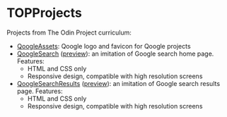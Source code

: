 # TOPProjects
Projects from The Odin Project curriculum:
* [QoogleAssets](https://github.com/qmarlats/TOPProjects/tree/master/QoogleAssets): Qoogle logo and favicon for Qoogle projects
* [QoogleSearch](https://github.com/qmarlats/TOPProjects/tree/master/QoogleSearch) ([preview](https://qmarlats.github.io/TOPProjects/QoogleSearch/)): an imitation of Google search home page. Features:
    * HTML and CSS only
    * Responsive design, compatible with high resolution screens
* [QoogleSearchResults](https://github.com/qmarlats/TOPProjects/tree/master/QoogleSearchResults) ([preview](https://qmarlats.github.io/TOPProjects/QoogleSearchResults/)): an imitation of Google search results page. Features:
    * HTML and CSS only
    * Responsive design, compatible with high resolution screens
